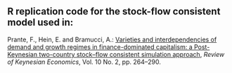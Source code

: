 ## R replication code for the stock-flow consistent model used in: 

Prante, F., Hein, E. and Bramucci, A.: [Varieties and interdependencies of demand and growth regimes in finance-dominated capitalism: a Post-Keynesian two-country stock–flow consistent simulation approach](https://www.elgaronline.com/view/journals/roke/10/2/article-p264.xml), _Review of Keynesian Economics_, Vol. 10 No. 2, pp. 264–290.
